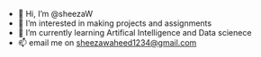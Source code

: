 - 👋 Hi, I’m @sheezaW
- 👀 I’m interested in making projects and assignments 
- 🌱 I’m currently learning Artifical Intelligence and Data scienece
- 📫 email me on sheezawaheed1234@gmail.com


